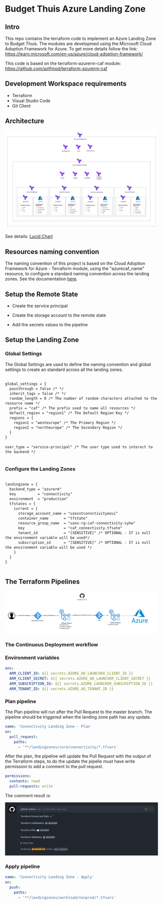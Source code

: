 # Budget Thuis Azure Landing Zone

## Intro

This repo contains the terraform code to implement an Azure Landing Zone to Budget Thuis. The modules are developmed using the Microsoft Cloud Adoption Framework for Azure. To get more details follow the link: https://learn.microsoft.com/en-us/azure/cloud-adoption-framework/

This code is based on the terraform-azurerm-caf module: https://github.com/aztfmod/terraform-azurerm-caf


## Development Workspace requirements
 - Terraform
 - Visual Studio Code
 - Git Client


## Architecture

![Devoteam CAF Terraform Module](assets/architecture.jpeg)

See details: [Lucid Chart](https://lucid.app/lucidchart/8214442d-934b-49cc-a34c-5924447475e0/edit?viewport_loc=-2324%2C-843%2C5450%2C2591%2C0_0&invitationId=inv_5c53211b-8739-42af-b48f-d0e178efcb95)


## Resources naming convention

The naming convention of this project is based on the Cloud Adoption Framework for Azure - Terraform module, using the "azurecaf_name" resource, to configure a standard naming convention across the landing zones. See the documentation [here](https://github.com/aztfmod/terraform-azurerm-caf/blob/main/documentation/conventions.md). 


## Setup the Remote State

  - Create the service principal

  - Create the storage account to the remote state
  
  - Add the secrets values to the pipeline 


## Setup the Landing Zone

### Global Settings

The Global Settings are used to define the naming convention and global settings to create an standard across all the landing zones.


```hcl

global_settings = {
  passthrough = false /* */
  inherit_tags = false /* */
  random_length = 0 /* The number of random characters attached to the resource name */
  prefix = "caf" /* The prefix used to name all resources */
  default_region = "region1" /* The Default Region Key */
  regions = {
    region1 = "westeurope" /* The Primary Region */
    region2 = "northeurope" /* The Secondary Region */
  }
}

user_type = "service-principal" /* The user type used to interact to the backend */


```


### Configure the Landing Zones


```hcl

landingzone = {
  backend_type = "azurerm"
  key          = "connectivity"
  environment  = "production"
  tfstates = {
    current = {      
      storage_account_name = "uzexstconnctivityeoui"
      container_name       = "tfstate"
      resource_group_name  = "uzex-rg-caf-connectivity-syhw"
      key                  = "caf_connectivity.tfsate"
      tenant_id            = "[SENSITIVE]" /* OPTIONAL - If is null the environment variable will be used*/
      subscription_id      = "[SENSITIVE]" /* OPTIONAL - If is null the environment variable will be used */
    }
  }
}


```



## The Terraform Pipelines

![CI/CD Workflow](assets/ci_cd_workflow.jpeg)

### The Continuous Deployment workflow

### Environment variables

```yaml
env:
  ARM_CLIENT_ID: ${{ secrets.AZURE_AD_LAUNCHER_CLIENT_ID }}
  ARM_CLIENT_SECRET: ${{ secrets.AZURE_AD_LAUNCHER_CLIENT_SECRET }}
  ARM_SUBSCRIPTION_ID: ${{ secrets.AZURE_LAUNCHER_SUBSCRIPTION_ID }}
  ARM_TENANT_ID: ${{ secrets.AZURE_AD_TENANT_ID }}

```


### Plan pipeline

The Plan pipeline will run after the Pull Request to the master branch. The pipeline should be triggered when the landing zone path has any update. 

```yaml
name: 'Connectivity Landing Zone - Plan'
on:
  pull_request:
    paths:
      - '**/landingzones/core/connectivity/*.tfvars'


```

After the plan, the pipeline will update the Pull Request with the output of the Terraform steps, to do the update the pipelie must have write permission to add a comment to the pull request.

```yaml
permissions:
  contents: read
  pull-requests: write

```

The comment result is:

![Pull Request Comment](assets/../assets/pr-actions-comment.png)


### Apply pipeline


```yaml
name: 'Connectivity Landing Zone - Apply'
on:
  push:      
    paths:
      - '**/landingzones/workload/nonprod/*.tfvars'

```

 



